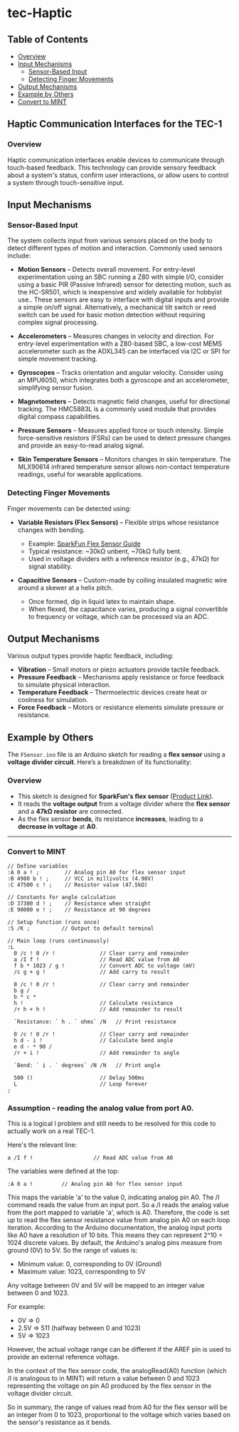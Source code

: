 # tec-Haptic

## Table of Contents
- [Overview](#overview)
- [Input Mechanisms](#input-mechanisms)
  - [Sensor-Based Input](#sensor-based-input)
  - [Detecting Finger Movements](#detecting-finger-movements)
- [Output Mechanisms](#output-mechanisms)
- [Example by Others](#example-by-others)
- [Convert to MINT](#convert-to-mint)

## Haptic Communication Interfaces for the TEC-1

### Overview
Haptic communication interfaces enable devices to communicate through touch-based feedback. This technology can provide sensory feedback about a system's status, confirm user interactions, or allow users to control a system through touch-sensitive input.

## Input Mechanisms
### Sensor-Based Input
The system collects input from various sensors placed on the body to detect different types of motion and interaction. Commonly used sensors include:

- **Motion Sensors** – Detects overall movement. For entry-level experimentation using an SBC running a Z80 with simple I/O, consider using a basic PIR (Passive Infrared) sensor for detecting motion, such as the HC-SR501, which is inexpensive and widely available for hobbyist use.. These sensors are easy to interface with digital inputs and provide a simple on/off signal. Alternatively, a mechanical tilt switch or reed switch can be used for basic motion detection without requiring complex signal processing.

- **Accelerometers** – Measures changes in velocity and direction. For entry-level experimentation with a Z80-based SBC, a low-cost MEMS accelerometer such as the ADXL345 can be interfaced via I2C or SPI for simple movement tracking.
  
- **Gyroscopes** – Tracks orientation and angular velocity. Consider using an MPU6050, which integrates both a gyroscope and an accelerometer, simplifying sensor fusion.
  
- **Magnetometers** – Detects magnetic field changes, useful for directional tracking. The HMC5883L is a commonly used module that provides digital compass capabilities.
  
- **Pressure Sensors** –  Measures applied force or touch intensity. Simple force-sensitive resistors (FSRs) can be used to detect pressure changes and provide an easy-to-read analog signal.
  
- **Skin Temperature Sensors** – Monitors changes in skin temperature. The MLX90614 infrared temperature sensor allows non-contact temperature readings, useful for wearable applications.
  

### Detecting Finger Movements
Finger movements can be detected using:

- **Variable Resistors (Flex Sensors)** – Flexible strips whose resistance changes with bending.
  - Example: [SparkFun Flex Sensor Guide](https://learn.sparkfun.com/tutorials/flex-sensor-hookup-guide/all)
  - Typical resistance: ~30kΩ unbent, ~70kΩ fully bent.
  - Used in voltage dividers with a reference resistor (e.g., 47kΩ) for signal stability.

- **Capacitive Sensors** – Custom-made by coiling insulated magnetic wire around a skewer at a helix pitch.
  - Once formed, dip in liquid latex to maintain shape.
  - When flexed, the capacitance varies, producing a signal convertible to frequency or voltage, which can be processed via an ADC.

## Output Mechanisms
Various output types provide haptic feedback, including:

- **Vibration** – Small motors or piezo actuators provide tactile feedback.
- **Pressure Feedback** – Mechanisms apply resistance or force feedback to simulate physical interaction.
- **Temperature Feedback** – Thermoelectric devices create heat or coolness for simulation.
- **Force Feedback** – Motors or resistance elements simulate pressure or resistance.

## Example by Others

The `FSensor.ino` file is an Arduino sketch for reading a **flex sensor** using a **voltage divider circuit**. Here’s a breakdown of its functionality:

### **Overview**
- This sketch is designed for **SparkFun's flex sensor** ([Product Link](https://www.sparkfun.com/products/10264)).
- It reads the **voltage output** from a voltage divider where the **flex sensor** and a **47kΩ resistor** are connected.
- As the flex sensor **bends**, its resistance **increases**, leading to a **decrease in voltage** at **A0**.

---

### **Convert to MINT**
```mint
// Define variables
:A 0 a ! ;        // Analog pin A0 for flex sensor input
:B 4980 b ! ;     // VCC in millivolts (4.98V)  
:C 47500 c ! ;    // Resistor value (47.5kΩ)

// Constants for angle calculation  
:D 37300 d ! ;    // Resistance when straight
:E 90000 e ! ;    // Resistance at 90 degrees

// Setup function (runs once)
:S /K ;          // Output to default terminal

// Main loop (runs continuously)
:L  
  0 /c ! 0 /r !              // Clear carry and remainder
  a /I f !                   // Read ADC value from A0
  f b * 1023 / g !           // Convert ADC to voltage (mV)
  /c g + g !                 // Add carry to result
  
  0 /c ! 0 /r !              // Clear carry and remainder
  b g / 
  b * c * 
  h !                        // Calculate resistance
  /r h + h !                 // Add remainder to result
   
  `Resistance: ` h . ` ohms` /N   // Print resistance
         
  0 /c ! 0 /r !              // Clear carry and remainder       
  h d - i !                  // Calculate bend angle 
  e d - * 90 / 
  /r + i !                   // Add remainder to angle
         
  `Bend: ` i . ` degrees` /N /N   // Print angle

  500 ()                     // Delay 500ms       
  L                          // Loop forever
;
```

### Assumption - reading the analog value from port A0.
This is a logical l problem and still needs to be resolved for this code to actually work on a real TEC-1.



Here's the relevant line:

```
a /I f !                   // Read ADC value from A0
```

The variables were defined at the top:

```
:A 0 a !         // Analog pin A0 for flex sensor input
```

This maps the variable 'a' to the value 0, indicating analog pin A0.
The /I command reads the value from an input port. So a /I reads the analog value from the port mapped to variable 'a', which is A0.
Therefore, the code is set up to read the flex sensor resistance value from analog pin A0 on each loop iteration.
According to the Arduino documentation, the analog input ports like A0 have a resolution of 10 bits. This means they can represent 2^10 = 1024 discrete values.
By default, the Arduino's analog pins measure from ground (0V) to 5V. So the range of values is:

- Minimum value: 0, corresponding to 0V (Ground)
- Maximum value: 1023, corresponding to 5V 

Any voltage between 0V and 5V will be mapped to an integer value between 0 and 1023.

For example:
- 0V => 0 
- 2.5V => 511 (halfway between 0 and 1023)
- 5V => 1023

However, the actual voltage range can be different if the AREF pin is used to provide an external reference voltage.

In the context of the flex sensor code, the analogRead(A0) function (which /I is analogous to in MINT) will return a value between 0 and 1023 representing the voltage on pin A0 produced by the flex sensor in the voltage divider circuit.

So in summary, the range of values read from A0 for the flex sensor will be an integer from 0 to 1023, proportional to the voltage which varies based on the sensor's resistance as it bends.

